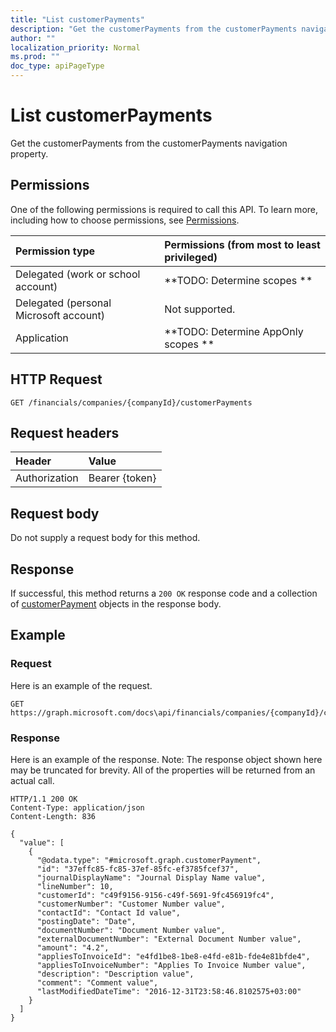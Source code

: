 ```yaml
---
title: "List customerPayments"
description: "Get the customerPayments from the customerPayments navigation property."
author: ""
localization_priority: Normal
ms.prod: ""
doc_type: apiPageType
---
```


# List customerPayments

Get the customerPayments from the customerPayments navigation property.

## Permissions
One of the following permissions is required to call this API. To learn more, including how to choose permissions, see [Permissions](/concepts/permissions-reference.md).

|Permission type|Permissions (from most to least privileged)|
|:---|:---|
|Delegated (work or school account)|**TODO: Determine scopes **|
|Delegated (personal Microsoft account)|Not supported.|
|Application|**TODO: Determine AppOnly scopes **|

## HTTP Request
<!-- {
  "blockType": "ignored"
}
-->
``` http
GET /financials/companies/{companyId}/customerPayments
```

## Request headers
|Header|Value|
|:---|:---|
|Authorization|Bearer {token}|

## Request body
Do not supply a request body for this method.

## Response
If successful, this method returns a `200 OK` response code and a collection of [customerPayment](../resources/customerpayment.md) objects in the response body.

## Example

### Request
Here is an example of the request.
<!-- {
  "blockType": "request",
  "name": "get_customerpayment"
}
-->
``` http
GET https://graph.microsoft.com/docs\api/financials/companies/{companyId}/customerPayments
```

### Response
Here is an example of the response. Note: The response object shown here may be truncated for brevity. All of the properties will be returned from an actual call.
<!-- {
  "blockType": "response",
  "truncated": true,
  "@odata.type": "collection(microsoft.graph.customerpayment)"
}
-->
``` http
HTTP/1.1 200 OK
Content-Type: application/json
Content-Length: 836

{
  "value": [
    {
      "@odata.type": "#microsoft.graph.customerPayment",
      "id": "37effc85-fc85-37ef-85fc-ef3785fcef37",
      "journalDisplayName": "Journal Display Name value",
      "lineNumber": 10,
      "customerId": "c49f9156-9156-c49f-5691-9fc456919fc4",
      "customerNumber": "Customer Number value",
      "contactId": "Contact Id value",
      "postingDate": "Date",
      "documentNumber": "Document Number value",
      "externalDocumentNumber": "External Document Number value",
      "amount": "4.2",
      "appliesToInvoiceId": "e4fd1be8-1be8-e4fd-e81b-fde4e81bfde4",
      "appliesToInvoiceNumber": "Applies To Invoice Number value",
      "description": "Description value",
      "comment": "Comment value",
      "lastModifiedDateTime": "2016-12-31T23:58:46.8102575+03:00"
    }
  ]
}
```

